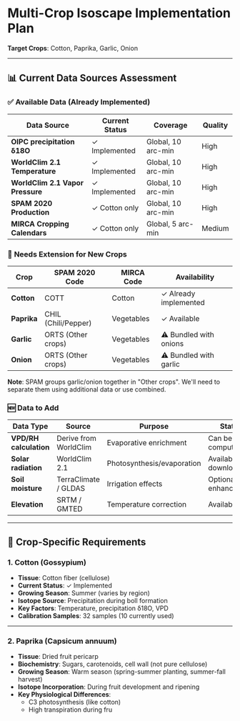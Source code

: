 # Multi-Crop Isoscape Implementation Plan
**Target Crops**: Cotton, Paprika, Garlic, Onion

---

## 📊 Current Data Sources Assessment

### ✅ **Available Data (Already Implemented)**

| Data Source | Current Status | Coverage | Quality |
|-------------|----------------|----------|---------|
| **OIPC precipitation δ18O** | ✓ Implemented | Global, 10 arc-min | High |
| **WorldClim 2.1 Temperature** | ✓ Implemented | Global, 10 arc-min | High |
| **WorldClim 2.1 Vapor Pressure** | ✓ Implemented | Global, 10 arc-min | High |
| **SPAM 2020 Production** | ✓ Cotton only | Global, 10 arc-min | High |
| **MIRCA Cropping Calendars** | ✓ Cotton only | Global, 5 arc-min | Medium |

### 🔄 **Needs Extension for New Crops**

| Crop | SPAM 2020 Code | MIRCA Code | Availability |
|------|----------------|------------|--------------|
| **Cotton** | COTT | Cotton | ✓ Already implemented |
| **Paprika** | CHIL (Chili/Pepper) | Vegetables | ✓ Available |
| **Garlic** | ORTS (Other crops) | Vegetables | ⚠️ Bundled with onions |
| **Onion** | ORTS (Other crops) | Vegetables | ⚠️ Bundled with garlic |

**Note**: SPAM groups garlic/onion together in "Other crops". We'll need to separate them using additional data or use combined.

### 🆕 **Data to Add**

| Data Type | Source | Purpose | Status |
|-----------|--------|---------|--------|
| **VPD/RH calculation** | Derive from WorldClim | Evaporative enrichment | Can be computed |
| **Solar radiation** | WorldClim 2.1 | Photosynthesis/evaporation | Available to download |
| **Soil moisture** | TerraClimate / GLDAS | Irrigation effects | Optional enhancement |
| **Elevation** | SRTM / GMTED | Temperature correction | Available |

---

## 🌾 Crop-Specific Requirements

### **1. Cotton (Gossypium)**
- **Tissue**: Cotton fiber (cellulose)
- **Current Status**: ✓ Implemented
- **Growing Season**: Summer (varies by region)
- **Isotope Source**: Precipitation during boll formation
- **Key Factors**: Temperature, precipitation δ18O, VPD
- **Calibration Samples**: 32 samples (10 currently used)

---

### **2. Paprika (Capsicum annuum)**
- **Tissue**: Dried fruit pericarp
- **Biochemistry**: Sugars, carotenoids, cell wall (not pure cellulose)
- **Growing Season**: Warm season (spring-summer planting, summer-fall harvest)
- **Isotope Incorporation**: During fruit development and ripening
- **Key Physiological Differences**:
  - C3 photosynthesis (like cotton)
  - High transpiration during fru

